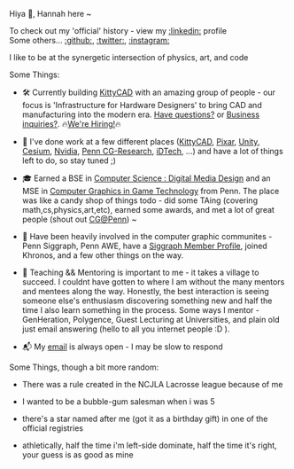 Hiya 👋, Hannah here ~

To check out my 'official' history - view my [:linkedin:](https://linkedin.com/in/hannah-bollar) profile<br/>
Some others... [:github:](https://github.com/hanbollar), [:twitter:](https://twitter.com/hanbollar), [:instagram:](https://instagram.com/hanbollar)

I like to be at the synergetic intersection of physics, art, and code

Some Things:

- 🛠️ Currently building [KittyCAD](https://kittycad.io) with an amazing group of people - our focus is 'Infrastructure for Hardware Designers' to bring CAD and manufacturing into the modern era. [Have questions?](mailto:kittycad@hannahbollar.com) or [Business inquiries?](mailto:hannah@kittycad.io). 🔥[We're Hiring!](https://kittycad.io/careers/)🔥

- 💼 I've done work at a few different places ([KittyCAD](https://kittycad.io/), [Pixar](https://pixar.com), [Unity](https://unity.com/), [Cesium](https://cesium.com), [Nvidia](https://nvidia.com), [Penn CG-Research](http://cg.cis.upenn.edu/summerresearch.html), [iDTech](https://www.idtech.com/), ...) and have a lot of things left to do, so stay tuned ;)

- 🎓 Earned a BSE in [Computer Science : Digital Media Design](https://catalog.upenn.edu/undergraduate/programs/digital-media-design-bse/) and an MSE in [Computer Graphics in Game Technology](https://www.cis.upenn.edu/graduate/program-offerings/mse-in-computer-graphics-and-game-technology/) from Penn. The place was like a candy shop of things todo - did some TAing (covering math,cs,physics,art,etc), earned some awards, and met a lot of great people (shout out [CG@Penn](cg.cis.upenn.edu)) ~

- 🎨 Have been heavily involved in the computer graphic communites - Penn Siggraph, Penn AWE, have a [Siggraph Member Profile](https://www.siggraph.org/inside-siggraph/member-profiles/profile/?member=hannah-bollar), joined Khronos, and a few other things on the way.

- 🔢 Teaching && Mentoring is important to me - it takes a village to succeed. I couldnt have gotten to where I am without the many mentors and mentees along the way. Honestly, the best interaction is seeing someone else's enthusiasm discovering something new and half the time I also learn something in the process. Some ways I mentor - GenHeration, Polygence, Guest Lecturing at Universities, and plain old just email answering (hello to all you internet people :D ).

- 📬 My [email](mailto:hiya@hanbo.dev) is always open - I may be slow to respond

Some Things, though a bit more random:

- There was a rule created in the NCJLA Lacrosse league because of me

- I wanted to be a bubble-gum salesman when i was 5

- there's a star named after me (got it as a birthday gift) in one of the official registries

- athletically, half the time i'm left-side dominate, half the time it's right, your guess is as good as mine
